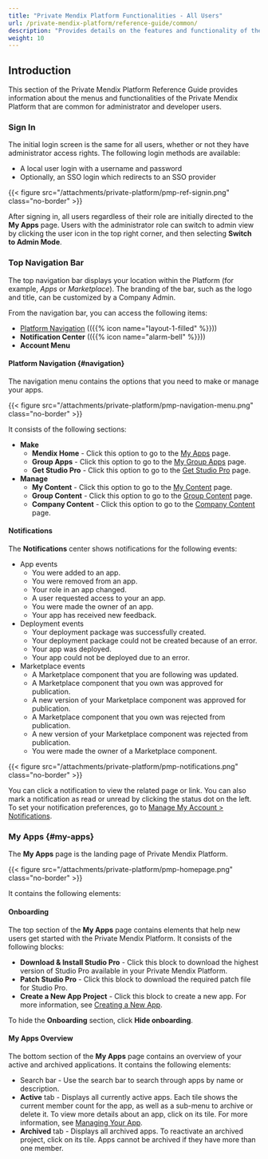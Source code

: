 ```yaml
---
title: "Private Mendix Platform Functionalities - All Users"
url: /private-mendix-platform/reference-guide/common/
description: "Provides details on the features and functionality of the Private Mendix Platform that are common for all types of users."
weight: 10
---
```


## Introduction

This section of the Private Mendix Platform Reference Guide provides information about the menus and functionalities of the Private Mendix Platform that are common for administrator and developer users.

### Sign In

The initial login screen is the same for all users, whether or not they have administrator access rights. The following login methods are available:

* A local user login with a username and password
* Optionally, an SSO login which redirects to an SSO provider

{{< figure src="/attachments/private-platform/pmp-ref-signin.png" class="no-border" >}}

After signing in, all users regardless of their role are initially directed to the **My Apps** page. Users with the administrator role can switch to admin view by clicking the user icon in the top right corner, and then selecting **Switch to Admin Mode**.

### Top Navigation Bar

The top navigation bar displays your location within the Platform (for example, *Apps* or *Marketplace*). The branding of the bar, such as the logo and title, can be customized by a Company Admin.

From the navigation bar, you can access the following items:

* [Platform Navigation](#navigation) (({{% icon name="layout-1-filled" %}}))
* **Notification Center** (({{% icon name="alarm-bell" %}}))
* **Account Menu**

#### Platform Navigation {#navigation}

The navigation menu contains the options that you need to make or manage your apps.

{{< figure src="/attachments/private-platform/pmp-navigation-menu.png" class="no-border" >}}

It consists of the following sections:

* **Make**
    * **Mendix Home** - Click this option to go to the [My Apps](#my-apps) page.
    * **Group Apps** - Click this option to go to the [My Group Apps](#my-group-apps) page.
    * **Get Studio Pro** - Click this option to go to the [Get Studio Pro](#get-studio-pro) page.
* **Manage**
    * **My Content** - Click this option to go to the [My Content](#my-content) page.
    * **Group Content** - Click this option to go to the [Group Content](#group-content) page.
    * **Company Content** - Click this option to go to the [Company Content](#company-content) page.

#### Notifications

The **Notifications** center shows notifications for the following events:

* App events
    * You were added to an app.
    * You were removed from an app.
    * Your role in an app changed.
    * A user requested access to your an app.
    * You were made the owner of an app.
    * Your app has received new feedback.
* Deployment events
    * Your deployment package was successfully created.
    * Your deployment package could not be created because of an error.
    * Your app was deployed.
    * Your app could not be deployed due to an error.
* Marketplace events
    * A Marketplace component that you are following was updated.
    * A Marketplace component that you own was approved for publication.
    * A new version of your Marketplace component was approved for publication.
    * A Marketplace component that you own was rejected from publication.
    * A new version of your Marketplace component was rejected from publication.
    * You were made the owner of a Marketplace component.

{{< figure src="/attachments/private-platform/pmp-notifications.png" class="no-border" >}}

You can click a notification to view the related page or link. You can also mark a notification as read or unread by clicking the status dot on the left. To set your notification preferences, go to [Manage My Account > Notifications](#manage-notifications).

### My Apps {#my-apps}

The **My Apps** page is the landing page of Private Mendix Platform.

{{< figure src="/attachments/private-platform/pmp-homepage.png" class="no-border" >}}

It contains the following elements:

#### Onboarding

The top section of the **My Apps** page contains elements that help new users get started with the Private Mendix Platform. It consists of the following blocks:

* **Download & Install Studio Pro** - Click this block to download the highest version of Studio Pro available in your Private Mendix Platform.
* **Patch Studio Pro** - Click this block to download the required patch file for Studio Pro.
* **Create a New App Project** - Click this block to create a new app. For more information, see [Creating a New App](/private-mendix-platform/user-guide/#create-app).

To hide the **Onboarding** section, click **Hide onboarding**.

#### My Apps Overview

The bottom section of the **My Apps** page contains an overview of your active and archived applications. It contains the following elements:

* Search bar - Use the search bar to search through apps by name or description.
* **Active** tab - Displays all currently active apps. Each tile shows the current member count for the app, as well as a sub-menu to archive or delete it. To view more details about an app, click on its tile. For more information, see [Managing Your App](/private-mendix-platform/user-guide/#manage-app).
* **Archived** tab - Displays all archived apps. To reactivate an archived project, click on its tile. Apps cannot be archived if they have more than one member.